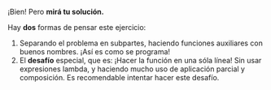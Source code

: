 ¡Bien!
Pero **mirá tu solución.**

Hay **dos** formas de pensar este ejercicio:
1. Separando el problema en subpartes, haciendo funciones auxiliares con buenos nombres. ¡Así es como se programa!
2. El **desafío** especial, que es: ¡Hacer la función en una sóla línea! Sin usar expresiones lambda, y haciendo mucho uso de aplicación parcial y composición. Es recomendable intentar hacer este desafío.